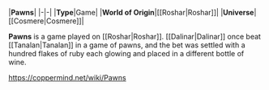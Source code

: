 |**Pawns**|
|-|-|
|**Type**|Game|
|**World of Origin**|[[Roshar\|Roshar]]|
|**Universe**|[[Cosmere\|Cosmere]]|

**Pawns** is a game played on [[Roshar\|Roshar]].
[[Dalinar\|Dalinar]] once beat [[Tanalan\|Tanalan]] in a game of pawns, and the bet was settled with a hundred flakes of ruby each glowing and placed in a different bottle of wine.



https://coppermind.net/wiki/Pawns